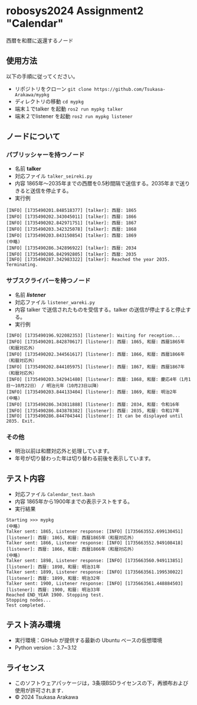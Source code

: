 # robosys2024 Assignment2 "Calendar"

西暦を和暦に返還するノード


## 使用方法

以下の手順に従ってください。

- リポジトリをクローン
```git clone https://github.com/Tsukasa-Arakawa/mypkg```
- ディレクトリの移動
```cd mypkg```
- 端末１でtalker を起動
```ros2 run mypkg talker```
- 端末２でlistener を起動
```ros2 run mypkg listener```


## ノードについて

### パブリッシャーを持つノード
- 名前
**talker**
- 対応ファイル
```talker_seireki.py```
- 内容
1865年～2035年までの西暦を0.5秒間隔で送信する。2035年まで送りきると送信を停止する。
- 実行例
```
[INFO] [1735490201.848518377] [talker]: 西暦: 1865
[INFO] [1735490202.343045011] [talker]: 西暦: 1866
[INFO] [1735490202.842971751] [talker]: 西暦: 1867
[INFO] [1735490203.342325078] [talker]: 西暦: 1868
[INFO] [1735490203.843150854] [talker]: 西暦: 1869
(中略)
[INFO] [1735490286.342896922] [talker]: 西暦: 2034
[INFO] [1735490286.842992805] [talker]: 西暦: 2035
[INFO] [1735490287.342983322] [talker]: Reached the year 2035. Terminating.
```

### サブスクライバーを持つノード
- 名前
***listener***
- 対応ファイル
```listener_wareki.py```
- 内容
talker で送信されたものを受信する。talker の送信が停止すると停止する。
- 実行例
```
[INFO] [1735490196.922082353] [listener]: Waiting for reception...
[INFO] [1735490201.842870617] [listener]: 西暦: 1865, 和暦: 西暦1865年（和暦対応外）
[INFO] [1735490202.344561617] [listener]: 西暦: 1866, 和暦: 西暦1866年（和暦対応外）
[INFO] [1735490202.844105975] [listener]: 西暦: 1867, 和暦: 西暦1867年（和暦対応外）
[INFO] [1735490203.342941480] [listener]: 西暦: 1868, 和暦: 慶応4年（1月1日～10月22日） / 明治元年（10月23日以降）
[INFO] [1735490203.844133404] [listener]: 西暦: 1869, 和暦: 明治2年
(中略)
[INFO] [1735490286.343811888] [listener]: 西暦: 2034, 和暦: 令和16年
[INFO] [1735490286.843878382] [listener]: 西暦: 2035, 和暦: 令和17年
[INFO] [1735490286.844704344] [listener]: It can be displayed until 2035. Exit.
```
### その他
- 明治以前は和暦対応外と処理しています。
- 年号が切り替わった年は切り替わる前後を表示しています。


## テスト内容
- 対応ファイル
```Calendar_test.bash```
- 内容
1865年から1900年までの表示テストをする。
- 実行結果
```
Starting >>> mypkg
(中略)
Talker sent: 1865, Listener response: [INFO] [1735663552.699130451] [listener]: 西暦: 1865, 和暦: 西暦1865年（和暦対応外）
Talker sent: 1866, Listener response: [INFO] [1735663552.949108418] [listener]: 西暦: 1866, 和暦: 西暦1866年（和暦対応外）
(中略)
Talker sent: 1898, Listener response: [INFO] [1735663560.949113851] [listener]: 西暦: 1898, 和暦: 明治31年
Talker sent: 1899, Listener response: [INFO] [1735663561.199530022] [listener]: 西暦: 1899, 和暦: 明治32年
Talker sent: 1900, Listener response: [INFO] [1735663561.448884503] [listener]: 西暦: 1900, 和暦: 明治33年
Reached END_YEAR 1900. Stopping test.
Stopping nodes...
Test completed.
```


## テスト済み環境
- 実行環境：GitHub が提供する最新の Ubuntu ベースの仮想環境
- Python version：3.7~3.12


## ライセンス
- このソフトウェアパッケージは，3条項BSDライセンスの下，再頒布および使用が許可されます．  
- © 2024 Tsukasa Arakawa
